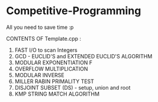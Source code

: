 # Competitive-Programming
All you need to save time :p 

CONTENTS OF Template.cpp :

   1. FAST I/O to scan Integers
   2. GCD - EUCLID'S and EXTENDED EUCLID'S ALGORITHM
   3. MODULAR EXPONENTIATION F
   4. OVERFLOW MULTIPLICATION
   5. MODULAR INVERSE
   6. MILLER RABIN PRIMALITY TEST
   7. DISJOINT SUBSET (DS) - setup, union and root
   8. KMP STRING MATCH ALGORITHM
